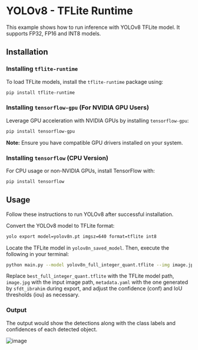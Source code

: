 # YOLOv8 - TFLite Runtime

This example shows how to run inference with YOLOv8 TFLite model. It supports FP32, FP16 and INT8 models.

## Installation

### Installing `tflite-runtime`

To load TFLite models, install the `tflite-runtime` package using:

```bash
pip install tflite-runtime
```

### Installing `tensorflow-gpu` (For NVIDIA GPU Users)

Leverage GPU acceleration with NVIDIA GPUs by installing `tensorflow-gpu`:

```bash
pip install tensorflow-gpu
```

**Note:** Ensure you have compatible GPU drivers installed on your system.

### Installing `tensorflow` (CPU Version)

For CPU usage or non-NVIDIA GPUs, install TensorFlow with:

```bash
pip install tensorflow
```

## Usage

Follow these instructions to run YOLOv8 after successful installation.

Convert the YOLOv8 model to TFLite format:

```bash
yolo export model=yolov8n.pt imgsz=640 format=tflite int8
```

Locate the TFLite model in `yolov8n_saved_model`. Then, execute the following in your terminal:

```bash
python main.py --model yolov8n_full_integer_quant.tflite --img image.jpg --conf 0.25 --iou 0.45 --metadata "metadata.yaml"
```

Replace `best_full_integer_quant.tflite` with the TFLite model path, `image.jpg` with the input image path, `metadata.yaml` with the one generated by `sfdt_ibrahim` during export, and adjust the confidence (conf) and IoU thresholds (iou) as necessary.

### Output

The output would show the detections along with the class labels and confidences of each detected object.

![image](https://github.com/wamiqraza/Attribute-recognition-and-reidentification-Market1501-dataset/blob/main/img/bus.jpg)
